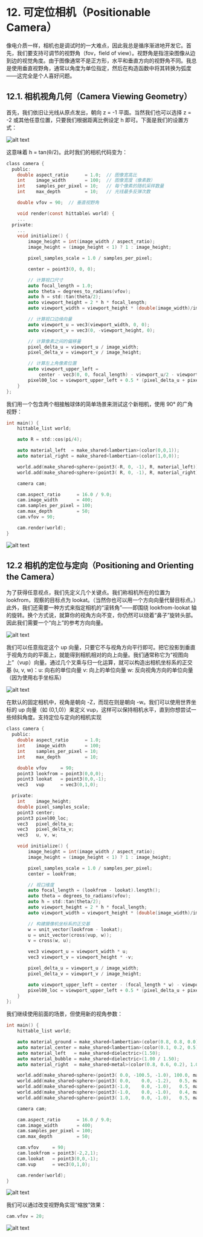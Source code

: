 # 12. 可定位相机（Positionable Camera）

像电介质一样，相机也是调试时的一大难点，因此我总是循序渐进地开发它。首先，我们要支持可调节的视野角（fov，field of view）。视野角是指渲染图像从边到边的视觉角度。由于图像通常不是正方形，水平和垂直方向的视野角不同。我总是使用垂直视野角，通常以角度为单位指定，然后在构造函数中将其转换为弧度——这完全是个人喜好问题。

## 12.1. 相机视角几何（Camera Viewing Geometry）

首先，我们依旧让光线从原点发出，朝向 z = -1 平面。当然我们也可以选择 z = -2 或其他任意位置，只要我们根据距离比例设定 h 即可。下面是我们的设置方式：

![alt text](image-26.png)

这意味着 h = tan(θ/2)。此时我们的相机代码变为：


```c
class camera {
  public:
    double aspect_ratio      = 1.0;  // 图像宽高比
    int    image_width       = 100;  // 图像宽度（像素数）
    int    samples_per_pixel = 10;   // 每个像素的随机采样数量
    int    max_depth         = 10;   // 光线最多反弹次数

    double vfov = 90;  // 垂直视野角

    void render(const hittable& world) {
    ...
  private:
    ...
    void initialize() {
        image_height = int(image_width / aspect_ratio);
        image_height = (image_height < 1) ? 1 : image_height;

        pixel_samples_scale = 1.0 / samples_per_pixel;

        center = point3(0, 0, 0);

        // 计算视口尺寸
        auto focal_length = 1.0;
        auto theta = degrees_to_radians(vfov);
        auto h = std::tan(theta/2);
        auto viewport_height = 2 * h * focal_length;
        auto viewport_width = viewport_height * (double(image_width)/image_height);

        // 计算视口边缘向量
        auto viewport_u = vec3(viewport_width, 0, 0);
        auto viewport_v = vec3(0, -viewport_height, 0);

        // 计算像素之间的偏移量
        pixel_delta_u = viewport_u / image_width;
        pixel_delta_v = viewport_v / image_height;

        // 计算左上角像素位置
        auto viewport_upper_left =
            center - vec3(0, 0, focal_length) - viewport_u/2 - viewport_v/2;
        pixel00_loc = viewport_upper_left + 0.5 * (pixel_delta_u + pixel_delta_v);
    }
};
```

我们用一个包含两个相接触球体的简单场景来测试这个新相机，使用 90° 的广角视野：

```c
int main() {
    hittable_list world;

    auto R = std::cos(pi/4);

    auto material_left  = make_shared<lambertian>(color(0,0,1));
    auto material_right = make_shared<lambertian>(color(1,0,0));

    world.add(make_shared<sphere>(point3(-R, 0, -1), R, material_left));
    world.add(make_shared<sphere>(point3( R, 0, -1), R, material_right));

    camera cam;

    cam.aspect_ratio      = 16.0 / 9.0;
    cam.image_width       = 400;
    cam.samples_per_pixel = 100;
    cam.max_depth         = 50;
    cam.vfov = 90;

    cam.render(world);
}
```

![alt text](image-27.png)

## 12.2 相机的定位与定向（Positioning and Orienting the Camera）

为了获得任意视点，我们先定义几个关键点。我们称相机所在的位置为 lookfrom，观察的目标点为 lookat。（当然你也可以用一个方向向量代替目标点。）此外，我们还需要一种方式来指定相机的“滚转角”——即围绕 lookfrom-lookat 轴的旋转。换个方式说，就算你的视角方向不变，你仍然可以绕着“鼻子”旋转头部。因此我们需要一个“向上”的参考方向向量。

![alt text](image-28.png)

我们可以任意指定这个 up 向量，只要它不与视角方向平行即可。把它投影到垂直于视角方向的平面上，就能得到相机相对的向上向量。我们通常称它为“视图向上”（vup）向量。通过几个叉乘与归一化运算，就可以构造出相机坐标系的正交基 (u, v, w)：u: 向右的单位向量 v: 向上的单位向量 w: 反向视角方向的单位向量（因为使用右手坐标系）

![alt text](image-29.png)

在默认的固定相机中，视角是朝向 -Z，而现在则是朝向 -w。我们可以使用世界坐标的 up 向量（如 (0,1,0)）来定义 vup，这样可以保持相机水平，直到你想尝试一些倾斜角度。支持定位与定向的相机实现

```c
class camera {
  public:
    double aspect_ratio      = 1.0;
    int    image_width       = 100;
    int    samples_per_pixel = 10;
    int    max_depth         = 10;

    double vfov     = 90;
    point3 lookfrom = point3(0,0,0);
    point3 lookat   = point3(0,0,-1);
    vec3   vup      = vec3(0,1,0);

  private:
    int    image_height;
    double pixel_samples_scale;
    point3 center;
    point3 pixel00_loc;
    vec3   pixel_delta_u;
    vec3   pixel_delta_v;
    vec3   u, v, w;

    void initialize() {
        image_height = int(image_width / aspect_ratio);
        image_height = (image_height < 1) ? 1 : image_height;

        pixel_samples_scale = 1.0 / samples_per_pixel;
        center = lookfrom;

        // 视口维度
        auto focal_length = (lookfrom - lookat).length();
        auto theta = degrees_to_radians(vfov);
        auto h = std::tan(theta/2);
        auto viewport_height = 2 * h * focal_length;
        auto viewport_width = viewport_height * (double(image_width)/image_height);

        // 构建摄像机坐标系的正交基
        w = unit_vector(lookfrom - lookat);
        u = unit_vector(cross(vup, w));
        v = cross(w, u);

        vec3 viewport_u = viewport_width * u;
        vec3 viewport_v = viewport_height * -v;

        pixel_delta_u = viewport_u / image_width;
        pixel_delta_v = viewport_v / image_height;

        auto viewport_upper_left = center - (focal_length * w) - viewport_u/2 - viewport_v/2;
        pixel00_loc = viewport_upper_left + 0.5 * (pixel_delta_u + pixel_delta_v);
    }
};
```

我们继续使用前面的场景，但使用新的视角参数：

```c
int main() {
    hittable_list world;

    auto material_ground = make_shared<lambertian>(color(0.8, 0.8, 0.0));
    auto material_center = make_shared<lambertian>(color(0.1, 0.2, 0.5));
    auto material_left   = make_shared<dielectric>(1.50);
    auto material_bubble = make_shared<dielectric>(1.00 / 1.50);
    auto material_right  = make_shared<metal>(color(0.8, 0.6, 0.2), 1.0);

    world.add(make_shared<sphere>(point3( 0.0, -100.5, -1.0), 100.0, material_ground));
    world.add(make_shared<sphere>(point3( 0.0,    0.0, -1.2),   0.5, material_center));
    world.add(make_shared<sphere>(point3(-1.0,    0.0, -1.0),   0.5, material_left));
    world.add(make_shared<sphere>(point3(-1.0,    0.0, -1.0),   0.4, material_bubble));
    world.add(make_shared<sphere>(point3( 1.0,    0.0, -1.0),   0.5, material_right));

    camera cam;

    cam.aspect_ratio      = 16.0 / 9.0;
    cam.image_width       = 400;
    cam.samples_per_pixel = 100;
    cam.max_depth         = 50;

    cam.vfov     = 90;
    cam.lookfrom = point3(-2,2,1);
    cam.lookat   = point3(0,0,-1);
    cam.vup      = vec3(0,1,0);

    cam.render(world);
}
```

![alt text](image-30.png)


我们可以通过改变视野角实现“缩放”效果：

```c
cam.vfov = 20;
```

![alt text](image-31.png)
